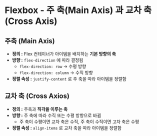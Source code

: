 Flexbox - 주 축(Main Axis) 과 교차 축(Cross Axis)
===


## 주축 (Main Axis)
- **정의 :** Flex 컨테이너가 아이템을 배치하는 **기본 방향의 축**
- **방향 :** `flex-direction` 에 따라 결정됨
    - `flex-direction: row`  -> 수평 방향
    - `flex-direction: column` -> 수직 방향
- **정렬 속성 :** `justify-content` 로 주 축을 따라 아이템을 정렬함 

## 교차 축 (Cross Axios)
- **정의 :** 주축과 **직각을 이루는 축**
- **방향 :** 주 축에 따라 수직 또는 수평 방향으로 바뀜
    - 주 축이 수평이면 교차 축은 수직, 주 축이 수직이면 고차 축은 수평
- **정렬 속성 :** `align-items` 로 교차 축을 따라 아이템을 정렬함

 